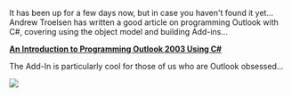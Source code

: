 It has been up for a few days now, but in case you haven't found it yet... Andrew Troelsen has written a good article on programming Outlook with C#, covering using the object model and building Add-ins...

**[An Introduction to Programming Outlook 2003 Using C#](http://msdn.microsoft.com/vcsharp/default.aspx?pull=/library/en-us/dv_vstechart/html/ol03csharp.asp)**

The Add-In is particularly cool for those of us who are Outlook obsessed...

<img src="http://msdn.microsoft.com/library/en-us/dv_vstechart/html/outlook2003_csharp-fig013.gif" border="0" />